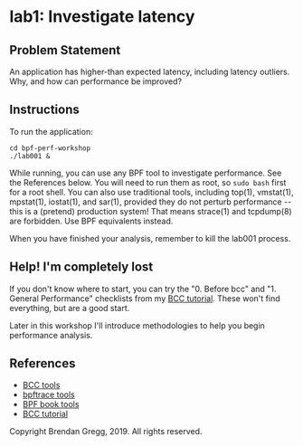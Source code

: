 # lab1: Investigate latency

## Problem Statement

An application has higher-than expected latency, including latency outliers. Why, and how can performance be improved?

## Instructions

To run the application:

```
cd bpf-perf-workshop
./lab001 &
```

While running, you can use any BPF tool to investigate performance. See the References below. You will need to run them as root, so `sudo bash` first for a root shell. You can also use traditional tools, including top(1), vmstat(1), mpstat(1), iostat(1), and sar(1), provided they do not perturb performance -- this is a (pretend) production system! That means strace(1) and tcpdump(8) are forbidden. Use BPF equivalents instead.

When you have finished your analysis, remember to kill the lab001 process.

## Help! I'm completely lost

If you don't know where to start, you can try the "0. Before bcc" and "1. General Performance" checklists from my [BCC tutorial](https://github.com/iovisor/bcc/blob/master/docs/tutorial.md). These won't find everything, but are a good start.

Later in this workshop I'll introduce methodologies to help you begin performance analysis.

## References

- [BCC tools](https://github.com/iovisor/bcc#tools)
- [bpftrace tools](https://github.com/iovisor/bpftrace#tools)
- [BPF book tools](https://github.com/brendangregg/bpf-perf-tools-book#tools)
- [BCC tutorial](https://github.com/iovisor/bcc/blob/master/docs/tutorial.md)

Copyright Brendan Gregg, 2019. All rights reserved.
